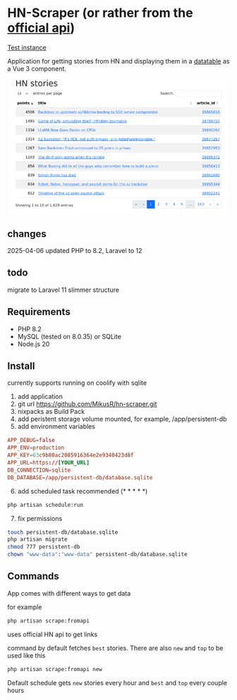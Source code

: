 # HN-Scraper (or rather from the [official api](https://github.com/HackerNews/API))

[Test instance](https://hn.mikusr.info)

Application for getting stories from HN and displaying them in a [datatable](https://datatables.net/) as a Vue 3
component.

![](images/main.png "Main screen of application")

## changes

2025-04-06 updated PHP to 8.2, Laravel to 12

## todo

migrate to Laravel 11 slimmer structure

## Requirements

- PHP 8.2
- MySQL (tested on 8.0.35) or SQLite
- Node.js 20

## Install

currently supports running on coolify with sqlite

1. add application
2. git url <https://github.com/MikusR/hn-scraper.git>
3. nixpacks as Build Pack
4. add peristent storage volume mounted, for example, /app/persistent-db
5. add environment variables

```conf
APP_DEBUG=false
APP_ENV=production
APP_KEY=63c9b80ac2085916364e2e9340423d8f
APP_URL=https://[YOUR_URL]
DB_CONNECTION=sqlite
DB_DATABASE=/app/persistent-db/database.sqlite
```

6. add scheduled task recommended (\* \* \* \* \*)

```bash
php artisan schedule:run
```

7. fix permissions

```bash
touch persistent-db/database.sqlite
php artisan migrate
chmod 777 persistent-db
chown "www-data":"www-data" persistent-db/database.sqlite
```

## Commands

App comes with different ways to get data

for example

```bash
php artisan scrape:fromapi
```

uses official HN api to get links

command by default fetches `best` stories. There are also `new` and `top` to be used like this

```bash
php artisan scrape:fromapi new
```

Default schedule gets `new` stories every hour and `best` and `top` every couple hours
